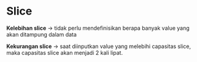 # Slice

**Kelebihan slice** -> tidak perlu mendefinisikan berapa banyak value yang akan ditampung dalam data

**Kekurangan slice** -> saat diinputkan value yang melebihi capasitas slice, maka capasitas slice akan menjadi 2 kali lipat.

